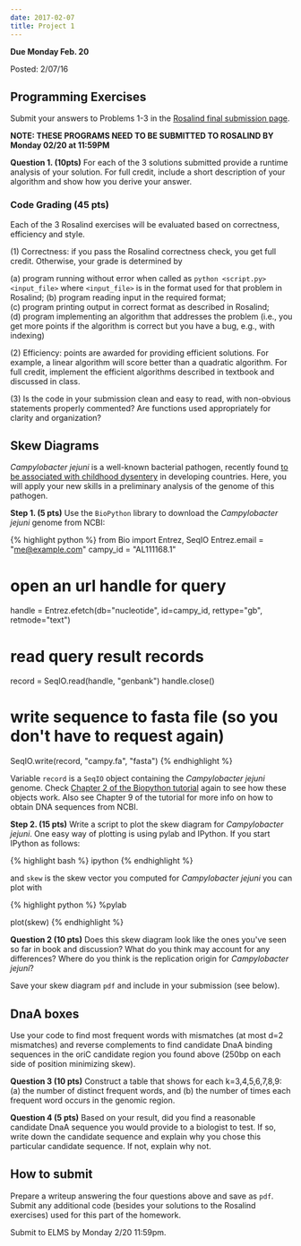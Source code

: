 ```yaml
---
date: 2017-02-07
title: Project 1
---
```


**Due Monday Feb. 20**

Posted: 2/07/16  

## Programming Exercises ##

Submit your answers to Problems 1-3 in the
[Rosalind final submission page](http://rosalind.info/classes/401/).

**NOTE: THESE PROGRAMS NEED TO BE SUBMITTED TO ROSALIND BY Monday 02/20 at 11:59PM**

**Question 1. (10pts)** For each of the 3 solutions submitted provide a
runtime analysis of your solution.
For full credit, include a short description of your algorithm and
show how you derive your answer.

### Code Grading (45 pts) ###

Each of the 3 Rosalind exercises will be evaluated based on correctness, efficiency and style.

(1) Correctness: if you pass the Rosalind correctness check, you get full credit. Otherwise, your grade is determined by

  (a) program running without error when called as `python <script.py> <input_file>` where `<input_file>` is in the format used for that problem in Rosalind;
  (b) program reading input in the required format;  
  (c) program printing output in correct format as described in Rosalind;  
  (d) program implementing an algorithm that addresses the problem (i.e., you get more points if the algorithm is correct but you have a bug, e.g., with indexing)  

(2) Efficiency: points are awarded for providing efficient solutions. For example, a linear algorithm will score better than a quadratic algorithm. For full credit, implement the efficient algorithms described in textbook and discussed in class.

(3) Is the code in your submission clean and easy to read, with non-obvious statements
properly commented? Are functions used appropriately for clarity and organization?

## Skew Diagrams ##

*Campylobacter jejuni* is a well-known bacterial pathogen, recently
 found
 [to be associated with childhood dysentery](http://genomebiology.com/2014/15/6/R76)
 in developing countries. Here, you will apply your new skills in a
 preliminary analysis of the genome of this pathogen.

**Step 1. (5 pts)** Use the `BioPython` library to download the *Campylobacter
  jejuni* genome from NCBI:

{% highlight python %}
from Bio import Entrez, SeqIO
Entrez.email = "me@example.com"
campy_id = "AL111168.1"

# open an url handle for query
handle = Entrez.efetch(db="nucleotide", id=campy_id, rettype="gb", retmode="text")

# read query result records
record = SeqIO.read(handle, "genbank")
handle.close()

# write sequence to fasta file (so you don't have to request again)
SeqIO.write(record, "campy.fa", "fasta")
{% endhighlight %}

Variable `record` is a `SeqIO` object containing the *Campylobacter
jejuni* genome. Check
[Chapter 2 of the Biopython tutorial](http://biopython.org/DIST/docs/tutorial/Tutorial.html)
again to see how these objects work.
Also see Chapter 9 of the tutorial for more info on how to obtain DNA
sequences from NCBI.

**Step 2. (15 pts)** Write a script to plot the skew diagram for
  *Campylobacter jejuni*. One easy way of plotting is using pylab and IPython. If you start IPython as follows:

{% highlight bash %}
ipython
{% endhighlight %}

and `skew` is the skew vector you computed for *Campylobacter jejuni*
you can plot with

{% highlight python %}
%pylab

plot(skew)
{% endhighlight %}

**Question 2 (10 pts)** Does this skew diagram look like the ones you've seen
so far in book and discussion? What do you think may account for any
differences? Where do you think is the replication origin for
  *Campylobacter jejuni*?

Save your skew diagram `pdf` and include in your submission (see below).

## DnaA boxes ##

Use your code to find most frequent words with mismatches (at most d=2 mismatches) and reverse complements to find candidate DnaA binding sequences in the oriC candidate region you found above (250bp on each side of position minimizing skew).

**Question 3 (10 pts)** Construct a table that shows for each k=3,4,5,6,7,8,9: (a) the number
of distinct frequent words, and (b) the number of times each frequent word occurs in the genomic region.

**Question 4 (5 pts)** Based on your result, did you find a reasonable candidate DnaA sequence you would provide to a biologist to test. If so, write down the candidate sequence and explain why you chose this particular candidate sequence. If not, explain why not.

## How to submit ##

Prepare a writeup answering the four questions above and save as `pdf`. Submit any additional code (besides your solutions to the Rosalind exercises) used for this part of the homework.

Submit to ELMS by Monday 2/20 11:59pm.
